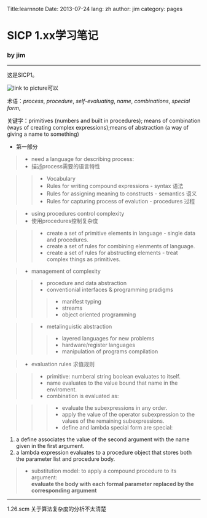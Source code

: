 Title:learnnote
Date: 2013-07-24
lang: zh
author: jim
category: pages
# SICP 1.xx学习笔记 #



### by jim ###

--------------------------
这是SICP1。

 



![link to picture](|filename|../images/blue_energy_02.png)可以

术语：*process*, *procedure*, *self-evaluating*, *name*, *combinations*, *special form*,  
  
关键字：primitives (numbers and built in procedures);
means of combination (ways of creating complex expressions);means of abstraction (a way of giving a name to something)


- 第一部分

> - need a language for describing process:
> - 描述process需要的语言特性

>> + Vocabulary 
>> + Rules for writing compound expressions - syntax 语法
>> + Rules for assigning meaning to constructs - semantics 语义
>> + Rules for capturing process of evalution - procedures 过程

> - using procedures control complexity
> - 使用procedures控制复杂度

>> + create a set of primitive elements in language - single data and procedures.
>> + create a set of rules for combining elenments of language.
>> + create a set of rules for abstructing elements - treat complex things as primitives.

> - management of complexity

>> + procedure and data abstraction
>> + conventionial interfaces & programming pradigms
>>> + manifest typing
>>> + streams
>>> + object oriented programming

>> + metalinguistic abstraction
>>> + layered languages for new problems
>>> + hardware/register languages
>>> + manipulation of programs compilation

> + evaluation rules 求值规则

>> + primitive: numberal string boolean evaluates to itself.
>> + name evaluates to the value bound that name in the enviroment.
>> + combination is evaluated as:

>>> + evaluate the subexpressions in any order.
>>> + apply the value of the operator subexpression to the values of the remaining subexpressions.
>>> + define and lambda special form are special:
1. a define associates the value of the second argument with the name given in the first argument.
2. a lambda expression evaluates to a procedure object that stores both the parameter list and procedure body.

> + substitution model: to apply a compound procedure to its argument:  
__evaluate the body with each formal parameter replaced by the corresponding argument__




--------------------------
1.26.scm 关于算法复杂度的分析不太清楚

